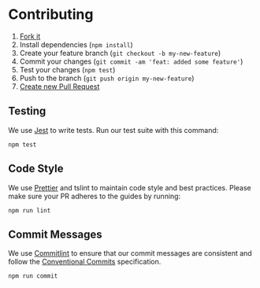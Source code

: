 # Contributing

1. [Fork it](https://github.com/RenanSX/desafio-renan-todo-list/tree/main/backend)
2. Install dependencies (`npm install`)
3. Create your feature branch (`git checkout -b my-new-feature`)
4. Commit your changes (`git commit -am 'feat: added some feature'`)
5. Test your changes (`npm test`)
6. Push to the branch (`git push origin my-new-feature`)
7. [Create new Pull Request](https://github.com/RenanSX/desafio-renan-todo-list/tree/main/backend/pulls)

## Testing

We use [Jest](https://github.com/facebook/jest) to write tests. Run our test suite with this command:

```
npm test
```

## Code Style

We use [Prettier](https://prettier.io/) and tslint to maintain code style and best practices.
Please make sure your PR adheres to the guides by running:

```
npm run lint
```

## Commit Messages

We use [Commitlint](https://commitlint.js.org/#/) to ensure that our commit messages are consistent and follow the [Conventional Commits](https://www.conventionalcommits.org/en/v1.0.0-beta.2/) specification.

```
npm run commit
```
